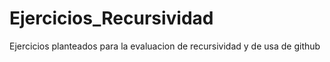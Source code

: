 # Ejercicios_Recursividad
Ejercicios planteados para la evaluacion de recursividad y de usa de github

